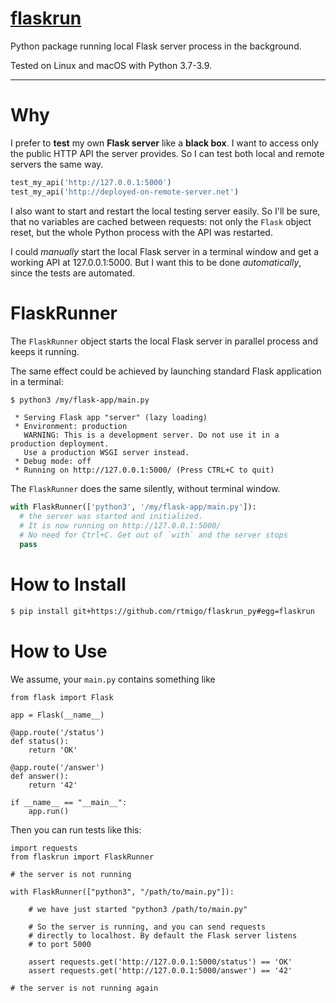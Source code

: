 # [flaskrun](https://github.com/rtmigo/flaskrun_py#flaskrun)

Python package running local Flask server process in the background.

Tested on Linux and macOS with Python 3.7-3.9.

---

# Why

I prefer to **test** my own **Flask server** like a **black box**. I want to
access only the public HTTP API the server provides. So I can test both local
and remote servers the same way.

``` python
test_my_api('http://127.0.0.1:5000')
test_my_api('http://deployed-on-remote-server.net')
```

I also want to start and restart the local testing server easily. So I'll be
sure, that no variables are cached between requests: not only the `Flask` object
reset, but the whole Python process with the API was restarted.

I could *manually* start the local Flask server in a terminal window and get a
working API at 127.0.0.1:5000. But I want this to be done *automatically*, since
the tests are automated.

# FlaskRunner

The `FlaskRunner` object starts the local Flask server in parallel process and
keeps it running.

The same effect could be achieved by launching standard Flask application in a
terminal:

``` bash
$ python3 /my/flask-app/main.py
```

``` text
 * Serving Flask app "server" (lazy loading)
 * Environment: production
   WARNING: This is a development server. Do not use it in a production deployment.
   Use a production WSGI server instead.
 * Debug mode: off
 * Running on http://127.0.0.1:5000/ (Press CTRL+C to quit)
```

The `FlaskRunner` does the same silently, without terminal window.

``` python
with FlaskRunner(['python3', '/my/flask-app/main.py']):
  # the server was started and initialized.
  # It is now running on http://127.0.0.1:5000/
  # No need for Ctrl+C. Get out of `with` and the server stops
  pass
```

# How to Install

``` bash
$ pip install git+https://github.com/rtmigo/flaskrun_py#egg=flaskrun
```

# How to Use

We assume, your `main.py` contains something like

``` python3
from flask import Flask

app = Flask(__name__)

@app.route('/status')
def status():
    return 'OK'
    
@app.route('/answer')
def answer():
    return '42'
    
if __name__ == "__main__":
    app.run()
```

Then you can run tests like this:

``` python3
import requests
from flaskrun import FlaskRunner

# the server is not running  

with FlaskRunner(["python3", "/path/to/main.py"]):

    # we have just started "python3 /path/to/main.py"
        
    # So the server is running, and you can send requests 
    # directly to localhost. By default the Flask server listens  
    # to port 5000
    
    assert requests.get('http://127.0.0.1:5000/status') == 'OK'
    assert requests.get('http://127.0.0.1:5000/answer') == '42'
    
# the server is not running again     
```
